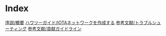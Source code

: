 # Index

[序説/概要](/introduction/overview.md)
[ハウツーガイド/IOTAネットワークを作成する](/how-to-guides/create-an-iota-network.md)
[参考文献/トラブルシューティング](/references/troubleshooting.md)
[参考文献/貢献ガイドライン](/references/contribution-guidelines.md)
